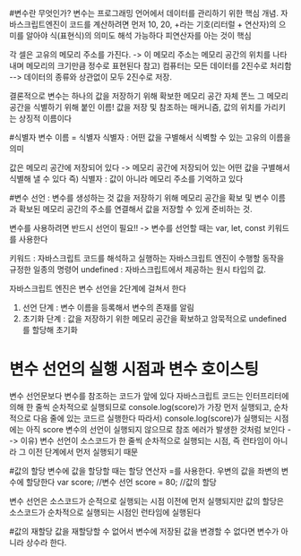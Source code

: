 #변수란 무엇인가?
변수는 프로그래밍 언어에서 데이터를 관리하기 위한 핵심 개념.
자바스크립트엔진이 코드를 계산하려면 먼저 10, 20, +라는 기호(리터럴 + 연산자)의 으미를 알아야 식(표현식)의 의미도 해석 가능하다
피연산자를 아는 것이 핵심

각 셀은 고유의 메모리 주소를 가진다. -> 이 메모리 주소는 메모리 공간의 위치를 나타내며 메모리의 크기만큼 정수로 표현된다
참고) 컴퓨터는 모든 데이터를 2진수로 처리함
--> 데이터의 종류와 상관없이 모두 2진수로 저장.

결론적으로 변수는 하나의 값을 저장하기 위해 확보한 메모리 공간 자체 똔느 그 메모리 공간을 식별하기 위해 붙인 이름!
값을 저장 및 참조하는 매커니즘, 값의 위치를 가리키는 상징적 이름이다

#식별자
변수 이름 = 식별자
식별자 : 어떤 값을 구별해서 식벽할 수 있는 고유의 이름을 의미

값은 메모리 공간에 저장되어 있다 -> 메모리 공간에 저장되어 있는 어떤 값을 구별해서 식별해 낼 수 있다
즉) 식별자 : 값이 아니라 메모리 주소를 기억하고 있다

#변수 선언
: 변수를 생성하는 것
값을 저장하기 위해 메모리 공간을 확보 및 변수 이름과 확보된 메모리 공간의 주소를 연결해서 값을 저장할 수 있게 준비하는 것.

변수를 사용하려면 반드시 선언이 필요!! -> 변수를 선언할 때는 var, let, const 키워드를 사용한다

키워드 : 자바스크립트 코드를 해석하고 실행하는 자바스크립트 엔진이 수행할 동작을 규정한 일종의 명령어
undefined : 자바스크립트에서 제공하는 원시 타입의 값.

자바스크립트 엔진은 변수 선언을 2단계에 걸쳐서 한다
1) 선언 단계 : 변수 이름을 등록해서 변수의 존재를 알림
2) 초기화 단계 : 값을 저장하기 위한 메모리 공간을 확보하고 암묵적으로 undefined를 할당해 초기화

# 변수 선언의 실행 시점과 변수 호이스팅
변수 선언문보다 변수를 참조하는 코드가 앞에 있다
자바스크립트 코드는 인터프리터에 의해 한 줄씩 순차적으로 실행되므로 console.log(score)가 가장 먼저 실행되고, 순차적으로 다음 줄에 있는 코드르 실행한다
따라서) console.log(score)가 실행되는 시점에는 아직 score 변수의 선언이 실행되지 않으므로 참조 에러가 발생한 것처럼 보인다
--> 이유) 변수 선언이 소스코드가 한 줄씩 순차적으로 실행되는 시점, 즉 런타임이 아니라 그 이전 단계에서 먼저 실행되기 때문

#값의 할당
변수에 값을 할당할 때는 할당 연산자 =를 사용한다. 우변의 값을 좌변의 변수에 할당한다
var score; //변수 선언
score = 80; //값의 할당

변수 선언은 소스코드가 순적으로 실행되는 시점 이전에 먼저 실행되지만 값의 할당은 소스코드가 순차적으로 실행되는 시점인 런타임에 실행된다

#값의 재할당
값을 재할당할 수 없어서 변수에 저장된 값을 변경할 수 없다면 변수가 아니라 상수라 한다. 





